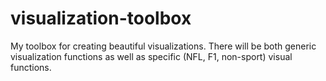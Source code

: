 # visualization-toolbox
My toolbox for creating beautiful visualizations. There will be both generic visualization functions as well as specific (NFL, F1, non-sport) visual functions.
